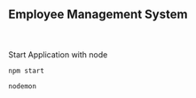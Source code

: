 ## Employee Management System

<br /><br />
Start Application with node

```
npm start

nodemon
```
